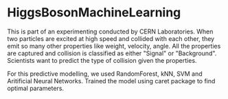 # HiggsBosonMachineLearning
This is part of an experimenting conducted by CERN Laboratories. When two particles are excited at high speed and collided with each other,
they emit so many other properties like weight, velocity, angle. All the properties are captured and collision is classified as either "Signal"
or "Background". Scientists want to predict the type of collision given the properties.

For this predictive modelling, we used RandomForest, kNN, SVM and Aritificial Neural Networks.
Trained the model using caret package to find optimal parameters.
